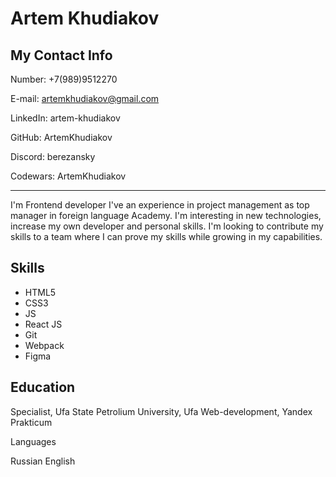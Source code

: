 
# Artem Khudiakov

## My Contact Info

Number: +7(989)9512270

E-mail: artemkhudiakov@gmail.com

LinkedIn: artem-khudiakov

GitHub: ArtemKhudiakov

Discord: berezansky

Codewars: ArtemKhudiakov

---
I'm Frontend developer
I've an experience in project management as top manager in foreign language Academy.
I'm interesting in new technologies, increase my own developer and personal skills.
I'm looking to contribute my skills to a team where I can prove my skills while growing in my capabilities.

## Skills

* HTML5
* CSS3
* JS
* React JS
* Git
* Webpack
* Figma

## Education

Specialist, Ufa State Petrolium University, Ufa
Web-development, Yandex Prakticum

Languages

Russian
English
